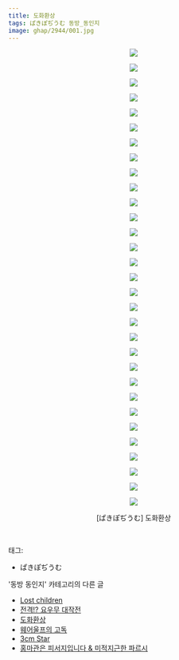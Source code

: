 ```yaml
---
title: 도화환상
tags: ぱきぽぢうむ 동방_동인지
image: ghap/2944/001.jpg
---
```

<div class="article">
<p style="text-align: center; clear: none; float: none;"><img src="{{ site.nasurl }}/ghap/2944/001.jpg"/></p>
<p style="text-align: center; clear: none; float: none;"><img src="{{ site.nasurl }}/ghap/2944/002.jpg"/></p>
<p style="text-align: center; clear: none; float: none;"><img src="{{ site.nasurl }}/ghap/2944/003.jpg"/></p>
<p style="text-align: center; clear: none; float: none;"><img src="{{ site.nasurl }}/ghap/2944/004.jpg"/></p>
<p style="text-align: center; clear: none; float: none;"><img src="{{ site.nasurl }}/ghap/2944/005.jpg"/></p>
<p style="text-align: center; clear: none; float: none;"><img src="{{ site.nasurl }}/ghap/2944/006.jpg"/></p>
<p style="text-align: center; clear: none; float: none;"><img src="{{ site.nasurl }}/ghap/2944/007.jpg"/></p>
<p style="text-align: center; clear: none; float: none;"><img src="{{ site.nasurl }}/ghap/2944/008.jpg"/></p>
<p style="text-align: center; clear: none; float: none;"><img src="{{ site.nasurl }}/ghap/2944/009.jpg"/></p>
<p style="text-align: center; clear: none; float: none;"><img src="{{ site.nasurl }}/ghap/2944/010.jpg"/></p>
<p style="text-align: center; clear: none; float: none;"><img src="{{ site.nasurl }}/ghap/2944/011.jpg"/></p>
<p style="text-align: center; clear: none; float: none;"><img src="{{ site.nasurl }}/ghap/2944/012.jpg"/></p>
<p style="text-align: center; clear: none; float: none;"><img src="{{ site.nasurl }}/ghap/2944/013.jpg"/></p>
<p style="text-align: center; clear: none; float: none;"><img src="{{ site.nasurl }}/ghap/2944/014.jpg"/></p>
<p style="text-align: center; clear: none; float: none;"><img src="{{ site.nasurl }}/ghap/2944/015.jpg"/></p>
<p style="text-align: center; clear: none; float: none;"><img src="{{ site.nasurl }}/ghap/2944/016.jpg"/></p>
<p style="text-align: center; clear: none; float: none;"><img src="{{ site.nasurl }}/ghap/2944/017.jpg"/></p>
<p style="text-align: center; clear: none; float: none;"><img src="{{ site.nasurl }}/ghap/2944/018.jpg"/></p>
<p style="text-align: center; clear: none; float: none;"><img src="{{ site.nasurl }}/ghap/2944/019.jpg"/></p>
<p style="text-align: center; clear: none; float: none;"><img src="{{ site.nasurl }}/ghap/2944/020.jpg"/></p>
<p style="text-align: center; clear: none; float: none;"><img src="{{ site.nasurl }}/ghap/2944/021.jpg"/></p>
<p style="text-align: center; clear: none; float: none;"><img src="{{ site.nasurl }}/ghap/2944/022.jpg"/></p>
<p style="text-align: center; clear: none; float: none;"><img src="{{ site.nasurl }}/ghap/2944/023.jpg"/></p>
<p style="text-align: center; clear: none; float: none;"><img src="{{ site.nasurl }}/ghap/2944/024.jpg"/></p>
<p style="text-align: center; clear: none; float: none;"><img src="{{ site.nasurl }}/ghap/2944/025.jpg"/></p>
<p style="text-align: center; clear: none; float: none;"><img src="{{ site.nasurl }}/ghap/2944/026.jpg"/></p>
<p style="text-align: center; clear: none; float: none;"><img src="{{ site.nasurl }}/ghap/2944/027.jpg"/></p>
<p style="text-align: center; clear: none; float: none;"><img src="{{ site.nasurl }}/ghap/2944/028.jpg"/></p>
<p style="text-align: center; clear: none; float: none;"><img src="{{ site.nasurl }}/ghap/2944/029.jpg"/></p>
<p style="text-align: center; clear: none; float: none;"><img src="{{ site.nasurl }}/ghap/2944/030.jpg"/></p>
<p style="text-align: center; clear: none; float: none;"><img src="{{ site.nasurl }}/ghap/2944/031.jpg"/></p>
<p style="text-align: center; clear: none; float: none;">[ぱきぽぢうむ] 도화환상</p>
<p><br/></p>
</div><div class="tagTrail">
<p>태그: </p>
<ul>
<li>ぱきぽぢうむ</li>
</ul>
</div><div class="another">
<p>'동방 동인지' 카테고리의 다른 글</p>
<ul>
<li><a href="/2016-12-19-ghap_2947">Lost children</a></li>
<li><a href="/2016-12-19-ghap_2945">전격!? 요우무 대작전</a></li>
<li><a href="/2016-12-19-ghap_2944">도화환상</a></li>
<li><a href="/2016-12-19-ghap_2941">웨어울프의 고독</a></li>
<li><a href="/2016-12-17-ghap_2934">3cm Star</a></li>
<li><a href="/2016-12-17-ghap_2930">홍마관은 피서지입니다 &amp; 미적지근한 파르시</a></li>
</ul>
</div><div class="cb_module cb_fluid">
<div class="cb_wrt cb_profile">
</div><!-- commentList close -->
</div>